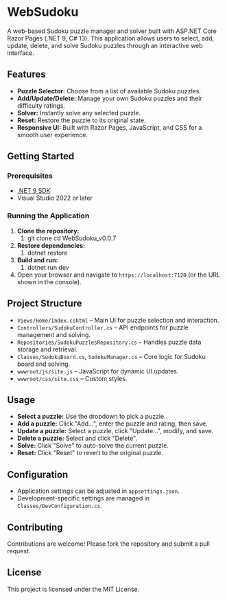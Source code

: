 # WebSudoku

A web-based Sudoku puzzle manager and solver built with ASP.NET Core Razor Pages (.NET 9, C# 13). This application allows users to select, add, update, delete, and solve Sudoku puzzles through an interactive web interface.

## Features

- **Puzzle Selector:** Choose from a list of available Sudoku puzzles.
- **Add/Update/Delete:** Manage your own Sudoku puzzles and their difficulty ratings.
- **Solver:** Instantly solve any selected puzzle.
- **Reset:** Restore the puzzle to its original state.
- **Responsive UI:** Built with Razor Pages, JavaScript, and CSS for a smooth user experience.

## Getting Started

### Prerequisites

- [.NET 9 SDK](https://dotnet.microsoft.com/download/dotnet/9.0)
- Visual Studio 2022 or later

### Running the Application

1. **Clone the repository:**
	1. git clone <repository-url> cd WebSudoku_v0.0.7
2. **Restore dependencies:**
	1. dotnet restore
3. **Build and run:**
	1. dotnet run dev
4. Open your browser and navigate to `https://localhost:7120` (or the URL shown in the console).

## Project Structure

- `Views/Home/Index.cshtml` – Main UI for puzzle selection and interaction.
- `Controllers/SudokuController.cs` – API endpoints for puzzle management and solving.
- `Repositories/SudokuPuzzlesRepository.cs` – Handles puzzle data storage and retrieval.
- `Classes/SudokuBoard.cs`, `SudokuManager.cs` – Core logic for Sudoku board and solving.
- `wwwroot/js/site.js` – JavaScript for dynamic UI updates.
- `wwwroot/css/site.css` – Custom styles.

## Usage

- **Select a puzzle:** Use the dropdown to pick a puzzle.
- **Add a puzzle:** Click "Add...", enter the puzzle and rating, then save.
- **Update a puzzle:** Select a puzzle, click "Update...", modify, and save.
- **Delete a puzzle:** Select and click "Delete".
- **Solve:** Click "Solve" to auto-solve the current puzzle.
- **Reset:** Click "Reset" to revert to the original puzzle.

## Configuration

- Application settings can be adjusted in `appsettings.json`.
- Development-specific settings are managed in `Classes/DevConfiguration.cs`.

## Contributing

Contributions are welcome! Please fork the repository and submit a pull request.

## License

This project is licensed under the MIT License.
